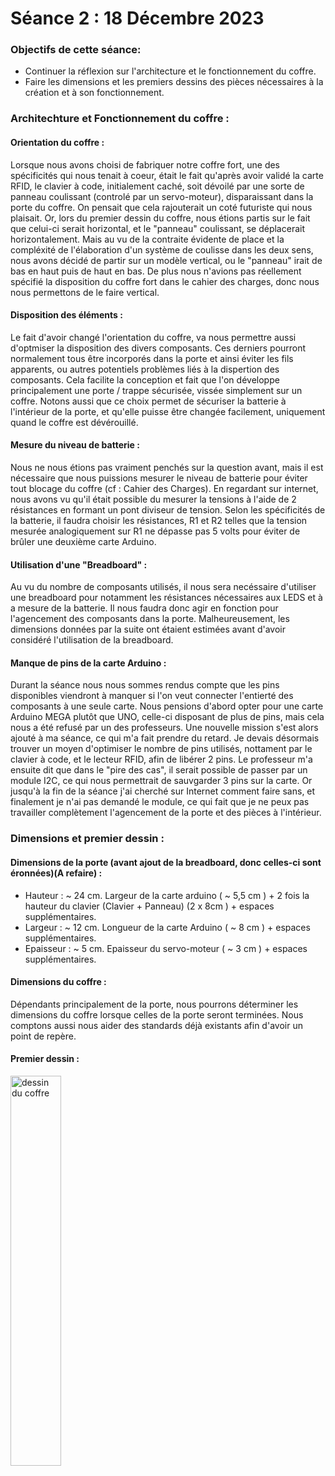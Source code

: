 # Séance 2 :  18 Décembre 2023

### Objectifs de cette séance: 
- Continuer la réflexion sur l'architecture et le fonctionnement du coffre.
- Faire les dimensions et les premiers dessins des pièces nécessaires à la création et à son fonctionnement.

### Architechture et Fonctionnement du coffre :
#### Orientation du coffre :
Lorsque nous avons choisi de fabriquer notre coffre fort, une des spécificités qui nous tenait à coeur, était le fait qu'après avoir validé la carte RFID, le clavier à code, initialement caché, soit dévoilé par une sorte de panneau coulissant (controlé par un servo-moteur), disparaissant dans la porte du coffre. On pensait que cela rajouterait un coté futuriste qui nous plaisait. Or, lors du premier dessin du coffre, nous étions partis sur le fait que celui-ci serait horizontal, et le "panneau" coulissant, se déplacerait horizontalement. Mais au vu de la contraite évidente de place et la compléxité de l'élaboration d'un système de coulisse dans les deux sens, nous avons décidé de partir sur un modèle vertical, ou le "panneau" irait de bas en haut puis de haut en bas. De plus nous n'avions pas réellement spécifié la disposition du coffre fort dans le cahier des charges, donc nous nous permettons de le faire vertical.

#### Disposition des éléments :
Le fait d'avoir changé l'orientation du coffre, va nous permettre aussi d'optmiser la disposition des divers composants. Ces derniers pourront normalement tous être incorporés dans la porte et ainsi éviter les fils apparents, ou autres potentiels problèmes liés à la dispertion des composants. Cela facilite la conception et fait que l'on développe principalement une porte / trappe sécurisée, vissée simplement sur un coffre. Notons aussi que ce choix permet de sécuriser la batterie à l'intérieur de la porte, et qu'elle puisse être changée facilement, uniquement quand le coffre est dévérouillé.

#### Mesure du niveau de batterie :
Nous ne nous étions pas vraiment penchés sur la question avant, mais il est nécessaire que nous puissions mesurer le niveau de batterie pour éviter tout blocage du coffre (cf : Cahier des Charges). En regardant sur internet, nous avons vu qu'il était possible du mesurer la tensions à l'aide de 2 résistances en formant un pont diviseur de tension. Selon les spécificités de la batterie, il faudra choisir les résistances, R1 et R2 telles que la tension mesurée analogiquement sur R1 ne dépasse pas 5 volts pour éviter de brûler une deuxième carte Arduino. 

#### Utilisation d'une "Breadboard" :
Au vu du nombre de composants utilisés, il nous sera necéssaire d'utiliser une breadboard pour notamment les résistances nécessaires aux LEDS et à a mesure de la batterie. Il nous faudra donc agir en fonction pour l'agencement des composants dans la porte. Malheureusement, les dimensions données par la suite ont étaient estimées avant d'avoir considéré l'utilisation de la breadboard.

#### Manque de pins de la carte Arduino :
Durant la séance nous nous sommes rendus compte que les pins disponibles viendront à manquer si l'on veut connecter l'entierté des composants à une seule carte. Nous pensions d'abord opter pour une carte Arduino MEGA plutôt que UNO, celle-ci disposant de plus de pins, mais cela nous a été refusé par un des professeurs. Une nouvelle mission s'est alors ajouté à ma séance, ce qui m'a fait prendre du retard. Je devais désormais trouver un moyen d'optimiser le nombre de pins utilisés, nottament par le clavier à code, et le lecteur RFID, afin de libérer 2 pins. Le professeur m'a ensuite dit que dans le "pire des cas", il serait possible de passer par un module I2C, ce qui nous permettrait de sauvgarder 3 pins sur la carte. Or jusqu'à la fin de la séance j'ai cherché sur Internet comment faire sans, et finalement je n'ai pas demandé le module, ce qui fait que je ne peux pas travailler complètement l'agencement de la porte et des pièces à l'intérieur. 



### Dimensions et premier dessin :
#### Dimensions de la porte (avant ajout de la breadboard, donc celles-ci sont éronnées)(A refaire) :
- Hauteur : ~ 24 cm. Largeur de la carte arduino ( ~ 5,5 cm ) + 2 fois la hauteur du clavier (Clavier + Panneau) (2 x 8cm ) + espaces supplémentaires.
- Largeur : ~ 12 cm. Longueur de la carte Arduino ( ~ 8 cm ) + espaces supplémentaires.
- Epaisseur : ~ 5 cm. Epaisseur du servo-moteur ( ~ 3 cm ) + espaces supplémentaires.
 
#### Dimensions du coffre :
Dépendants principalement de la porte, nous pourrons déterminer les dimensions du coffre lorsque celles de la porte seront terminées.
Nous comptons aussi nous aider des standards déjà existants afin d'avoir un point de repère.

#### Premier dessin :
 <img src="../../Images/aperçu_coffre.jpg" alt="dessin du coffre" width=40% />

